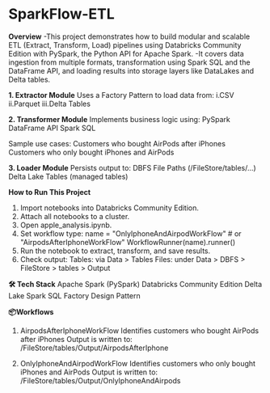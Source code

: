 # SparkFlow-ETL
**Overview**
-This project demonstrates how to build modular and scalable ETL (Extract, Transform, Load) pipelines using Databricks Community Edition with PySpark, the Python API for Apache Spark.
-It covers data ingestion from multiple formats, transformation using Spark SQL and the DataFrame API, and loading results into storage layers like DataLakes and Delta tables.

**1. Extractor Module**
Uses a Factory Pattern to load data from:
i.CSV
ii.Parquet
iii.Delta Tables

**2. Transformer Module**
Implements business logic using:
PySpark DataFrame API
Spark SQL

Sample use cases:
Customers who bought AirPods after iPhones
Customers who only bought iPhones and AirPods

**3. Loader Module**
Persists output to:
DBFS File Paths (/FileStore/tables/...)
Delta Lake Tables (managed tables)

**How to Run This Project**
1. Import notebooks into Databricks Community Edition.
2. Attach all notebooks to a cluster.
3. Open apple_analysis.ipynb.
4. Set workflow type:
  name = "OnlyIphoneAndAirpodWorkFlow"  # or "AirpodsAfterIphoneWorkFlow"
  WorkflowRunner(name).runner()
5. Run the notebook to extract, transform, and save results.
6. Check output:
  Tables: via Data > Tables
  Files: under Data > DBFS > FileStore > tables > Output

**🛠 Tech Stack**
Apache Spark (PySpark)
Databricks Community Edition
Delta Lake
Spark SQL
Factory Design Pattern

**📦Workflows**

1. AirpodsAfterIphoneWorkFlow
Identifies customers who bought AirPods after iPhones
Output is written to: /FileStore/tables/Output/AirpodsAfterIphone

2. OnlyIphoneAndAirpodWorkFlow
Identifies customers who only bought iPhones and AirPods
Output is written to: /FileStore/tables/Output/OnlyIphoneAndAirpods
